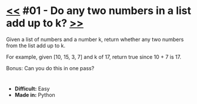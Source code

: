 [<<]: https://github.com/dreisss/daily-coding-problem
[>>]: ../02/

# **[<<] #01 - Do any two numbers in a list add up to k? [>>]**

Given a list of numbers and a number k, return whether any two numbers from the list add up to k.

For example, given [10, 15, 3, 7] and k of 17, return true since 10 + 7 is 17.

Bonus: Can you do this in one pass?

#

- **Difficult:** Easy
- **Made in:** Python
